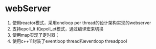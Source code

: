 # webServer

1. 使用reactor模式，采用oneloop per thread的设计架构实现的webserver
2. 支持epoll_lt 和epoll_et模式，通过编译宏来切换
3. 使用map实现了定时器；
4. 使用c++11封装了eventloop thread和eventloop threadpool

